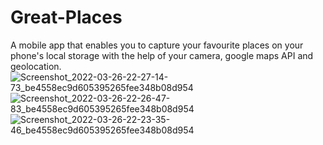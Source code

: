 # Great-Places

A mobile app that enables you to capture your favourite places on your phone's local storage with the help of your camera, google maps API and geolocation.![Screenshot_2022-03-26-22-27-14-73_be4558ec9d605395265fee348b08d954](https://user-images.githubusercontent.com/45337134/160256449-0d2a50ab-23d5-4423-96b9-15030c010b44.jpg)
![Screenshot_2022-03-26-22-26-47-83_be4558ec9d605395265fee348b08d954](https://user-images.githubusercontent.com/45337134/160256452-8ff60354-2426-4e04-836f-83f009c472ce.jpg)
![Screenshot_2022-03-26-22-23-35-46_be4558ec9d605395265fee348b08d954](https://user-images.githubusercontent.com/45337134/160256456-3502db13-dcf8-42a9-91a7-2dd1df6c6d68.jpg)
